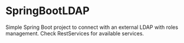 # SpringBootLDAP

Simple Spring Boot project to connect with an external LDAP with roles management.
Check RestServices for available services.
